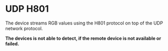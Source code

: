 # UDP H801

The device streams RGB values using the H801 protocol on top of the UDP network protocol.

**The devices is not able to detect, if the remote device is not available or failed.**

